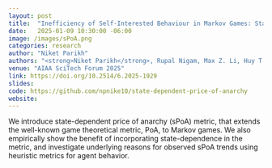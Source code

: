 ```yaml
---
layout: post
title:  "Inefficiency of Self-Interested Behaviour in Markov Games: State-Dependent Price of Anarchy"
date:   2025-01-09 10:30:00 -06:00
image: /images/sPoA.png
categories: research
author: "Niket Parikh"
authors: "<strong>Niket Parikh</strong>, Rupal Nigam, Max Z. Li, Huy T. Tran"
venue: "AIAA SciTech Forum 2025"
link: https://doi.org/10.2514/6.2025-1929
slides: 
code: https://github.com/npnike10/state-dependent-price-of-anarchy
website: 
---
```

We introduce state-dependent price of anarchy (sPoA) metric, that extends the well-known game theoretical metric, PoA, to Markov games. We also empirically show the benefit of incorporating state-dependence in the metric, and investigate underlying reasons for observed sPoA trends using heuristic metrics for agent behavior.
